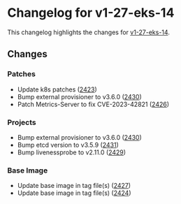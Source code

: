 # Changelog for v1-27-eks-14

This changelog highlights the changes for [v1-27-eks-14](https://github.com/aws/eks-distro/tree/v1-27-eks-14).

## Changes

### Patches
* Update k8s patches ([2423](https://github.com/aws/eks-distro/pull/2423))
* Bump external provisioner to v3.6.0 ([2430](https://github.com/aws/eks-distro/pull/2430))
* Patch Metrics-Server to fix CVE-2023-42821 ([2426](https://github.com/aws/eks-distro/pull/2426))

### Projects
* Bump external provisioner to v3.6.0 ([2430](https://github.com/aws/eks-distro/pull/2430))
* Bump etcd version to v3.5.9 ([2431](https://github.com/aws/eks-distro/pull/2431))
* Bump livenessprobe to v2.11.0 ([2429](https://github.com/aws/eks-distro/pull/2429))

### Base Image
* Update base image in tag file(s) ([2427](https://github.com/aws/eks-distro/pull/2427))
* Update base image in tag file(s) ([2424](https://github.com/aws/eks-distro/pull/2424))

